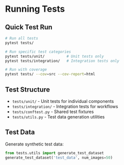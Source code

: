 # Running Tests

## Quick Test Run
```bash
# Run all tests
pytest tests/

# Run specific test categories
pytest tests/unit/          # Unit tests only
pytest tests/integration/   # Integration tests only

# Run with coverage
pytest tests/ --cov=src --cov-report=html
```

## Test Structure
- `tests/unit/` - Unit tests for individual components
- `tests/integration/` - Integration tests for workflows  
- `tests/conftest.py` - Shared test fixtures
- `tests/utils.py` - Test data generation utilities

## Test Data
Generate synthetic test data:
```python
from tests.utils import generate_test_dataset
generate_test_dataset('test_data', num_images=50)
```
